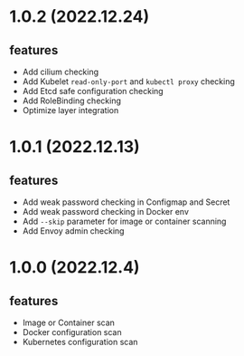 # 1.0.2 (2022.12.24)
## features
- Add cilium checking
- Add Kubelet `read-only-port` and `kubectl proxy` checking 
- Add Etcd safe configuration checking
- Add RoleBinding checking
- Optimize layer integration

# 1.0.1 (2022.12.13)
## features
- Add weak password checking in Configmap and Secret
- Add weak password checking in Docker env
- Add `--skip` parameter for image or container scanning
- Add Envoy admin checking

# 1.0.0 (2022.12.4)
## features
- Image or Container scan
- Docker configuration scan
- Kubernetes configuration scan

